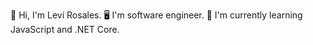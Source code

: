 👋 Hi, I'm Leví Rosales.
🖥️ I'm software engineer.
🌱 I'm currently learning JavaScript and .NET Core.
